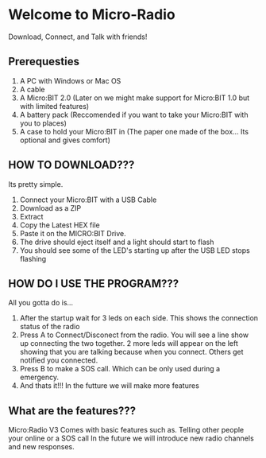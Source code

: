 # Welcome to Micro-Radio
Download, Connect, and Talk with friends!

Prerequesties
-----------------
1. A PC with Windows or Mac OS
2. A cable
3. A Micro:BIT 2.0 (Later on we might make support for Micro:BIT 1.0 but with limited features)
4. A battery pack (Reccomended if you want to take your Micro:BIT with you to places)
5. A case to hold your Micro:BIT in (The paper one made of the box... Its optional and gives comfort)

HOW TO DOWNLOAD???
------------------
Its pretty simple.
1. Connect your Micro:BIT with a USB Cable
2. Download as a ZIP
3. Extract
4. Copy the Latest HEX file
5. Paste it on the MICRO:BIT Drive.
6. The drive should eject itself and a light should start to flash
7. You should see some of the LED's starting up after the USB LED stops flashing

HOW DO I USE THE PROGRAM???
---------------------------
All you gotta do is...
1. After the startup wait for 3 leds on each side. This shows the connection status of the radio
2. Press A to Connect/Disconect from the radio. You will see a line show up connecting the two together. 2 more leds will appear on the left showing that
you are talking because when you connect. Others get notified you connected.
3. Press B to make a SOS call. Which can be only used during a emergency.
4. And thats it!!! In the futture we will make more features

What are the features???
------------------------
Micro:Radio V3 Comes with basic features such as. Telling other people your online or a SOS call
In the future we will introduce new radio channels and new responses.
